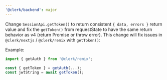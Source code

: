 ```yaml
---
'@clerk/backend': major
---
```


Change `SessionApi.getToken()` to return consistent `{ data, errors }` return value 
and fix the `getToken()` from requestState to have the same return behavior as v4 
(return Promise<string> or throw error).
This change will fix issues in `@clerk/nextjs` / `@clerk/remix` with `getToken()`:

Example:
```typescript
import { getAuth } from '@clerk/remix';

const { getToken } = getAuth(...);
const jwtString = await getToken();
```
